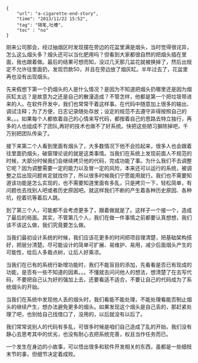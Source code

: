 ```
{
    "url": "a-cigarette-end-story",
    "time": "2013/11/22 15:52",
    "tag": "随笔,吐槽",
    "toc" : "no"
}
```

刚来公司那会，经过抽烟区时发现摆在旁边的花盆里满是烟头，当时觉得很诧异，怎么这么烟头多？烟头还可以当化肥用吗？但看到大家都很自然的把烟头插在里面，我也跟着做。最后的结果可想而知，没过几天那几盆花就被换掉了，然后出规定不允许往里面扔，发现罚款50，并且在旁边放了烟灰缸。半年过去了，花盆里再也没有出现烟头。

先来假想下第一个扔烟头的人是什么情况？是因为不知道把烟头扔哪里还是因为烟灰缸太远？是故意为之还是自己的散漫造成？不管怎样，他都是第一个把垃圾带进来的人。在软件开发中，我们也常常干着这样事。在代码中随意加上很多的输出、调试注释；为了方便，日志记录随处存放；设定的规范不去遵守非得按照自己的来。。。如果每个人都依着自己的心情来写代码，都按着自己的思路去特立独行，再多的人也组成不了团队,再好的技术也做不了好系统。快把这些陋习摒除掉吧，千万别把团队传染了。

接下来第二个人看到里面有烟头了，大多数情况下他不会捡起来，很多人也会跟着往里面扔烟头，破窗理论说的就是这类事情。当我们在系统上发现前面人不规范的时候，大部分时候我们会继续拷贝他的代码，完成功能了事。为什么我们不去调整它呢？因为调整需要一定的能力以及冒一定的风险，本来还可以运行的系统，被调整之后出现问题肯定就找你了，所以很多时候我们宁愿能用就行。我们也不需要知道该功能是怎么实现的，也不需要知道里面有多乱，只是拷贝一下，轻松简单，有问题也去找别人吧或者历史原因吧。就这样我们不断的产生着各种历史原因、各种坑，挖着坑等着后人跳。

到了第三个人，可能都不会考虑更多了，跟着做就是了。这样子一个接一个，造成了最后的局面。其实，不管第几个人，我们在做一件事情之前都要认真想想，我们该不该这么做，我们究竟要怎么做。

当我们最初设计系统的时候，我们应该花更多的时间把项目理清楚，把基础架构搭好，把层分清楚。尽可能设计的简单可扩展、易维护、易用，减少后面烟头产生的可能性，给后人多栽点树，让后人好乘凉。

当我们在已有的系统行新增功能时，我们不能盲目的添加，先看看是否已有现成的功能，是否有一些不知道的因素。。。不懂就去问问他人的想法，想清楚了在去写代码，不要把自己认为好的强加上去，还要看适不适合，不要让自己的代码成为了系统烟头的开始。

当我们在系统中发现他人丢的烟头时，我们看能不能处理，不能处理看能否制止烟头的继续产生，想办法避免更多的烟头。如果发现这个烟头是自己丢的，那赶紧处理了吧，也别给自己找借口了，没用的，以后就没有以后了。

我们常常说别人的代码有多乱，可很多时候是咱们自己造成了乱的开始，我们没有静心去思考其中的优劣，也没有耐心去把系统完善，权且当作任务而已。

一个发生在身边的小故事，可以悟出很多和软件开发相关的东西，虽都是一些细枝末节的事，但细节决定着成败。